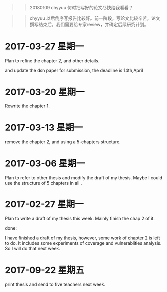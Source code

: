 >>  20180109 chyyuu 何时把写好的论文尽快给我看看？


>> chyyuu 以后倒序写报告比较好。前一阶段，写论文比较辛苦，论文撰写结束后，我们需要给专家review，并确定后续研究计划。

# 2017-03-27 星期一

Plan to refine the chapter 2, and other details.

and update the dsn paper for submission, the deadline is 14th,April

# 2017-03-20 星期一

Rewrite the chapter 1.

# 2017-03-13 星期一

remove the chapter 2, and using a 5-chapters structure.

# 2017-03-06 星期一

Plan to refer to other thesis and  modify the draft of my thesis.
Maybe I could use the structure of 5 chapters in all .

# 2017-02-27 星期一  

Plan to write a draft of my thesis this week.
Mainly finish the chap 2 of it. 

done:

I have finished a draft of my thesis, however, some work of chapter 2 is left to do.
It includes some experiments of coverage and vulnerablities analysis.
So I will do that next week.


# 2017-09-22 星期五

print thesis and send to five teachers next week.





